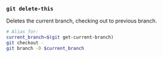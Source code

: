 ### `git delete-this`

Deletes the current branch, checking out to previous branch.

```bash
# Alias for:
current_branch=$(git get-current-branch)
git checkout -
git branch -D $current_branch
```
